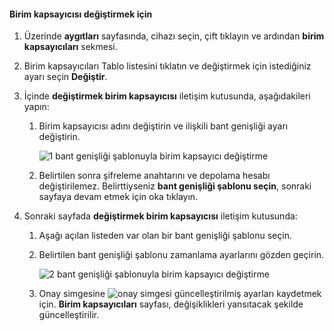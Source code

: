 <!--author=SharS last changed: 1/7/2016-->

#### <a name="to-modify-a-volume-container"></a>Birim kapsayıcısı değiştirmek için
1. Üzerinde **aygıtları** sayfasında, cihazı seçin, çift tıklayın ve ardından **birim kapsayıcıları** sekmesi.
2. Birim kapsayıcıları Tablo listesini tıklatın ve değiştirmek için istediğiniz ayarı seçin **Değiştir**.
3. İçinde **değiştirmek birim kapsayıcısı** iletişim kutusunda, aşağıdakileri yapın:
   
   1. Birim kapsayıcısı adını değiştirin ve ilişkili bant genişliği ayarı değiştirin. 
      
       ![1 bant genişliği şablonuyla birim kapsayıcı değiştirme](./media/storsimple-modify-volume-container/HCS_ModifyVCBT1-include.png)
   2. Belirtilen sonra şifreleme anahtarını ve depolama hesabı değiştirilemez. Belirttiyseniz **bant genişliği şablonu seçin**, sonraki sayfaya devam etmek için oka tıklayın.
4. Sonraki sayfada **değiştirmek birim kapsayıcısı** iletişim kutusunda:
   
   1. Aşağı açılan listeden var olan bir bant genişliği şablonu seçin.
   2. Belirtilen bant genişliği şablonu zamanlama ayarlarını gözden geçirin.
      
       ![2 bant genişliği şablonuyla birim kapsayıcı değiştirme](./media/storsimple-modify-volume-container/HCS_ModifyVCBT2-include.png)
   3. Onay simgesine ![onay simgesi](./media/storsimple-modify-volume-container/HCS_CheckIcon-include.png) güncelleştirilmiş ayarları kaydetmek için. **Birim kapsayıcıları** sayfası, değişiklikleri yansıtacak şekilde güncelleştirilir.

